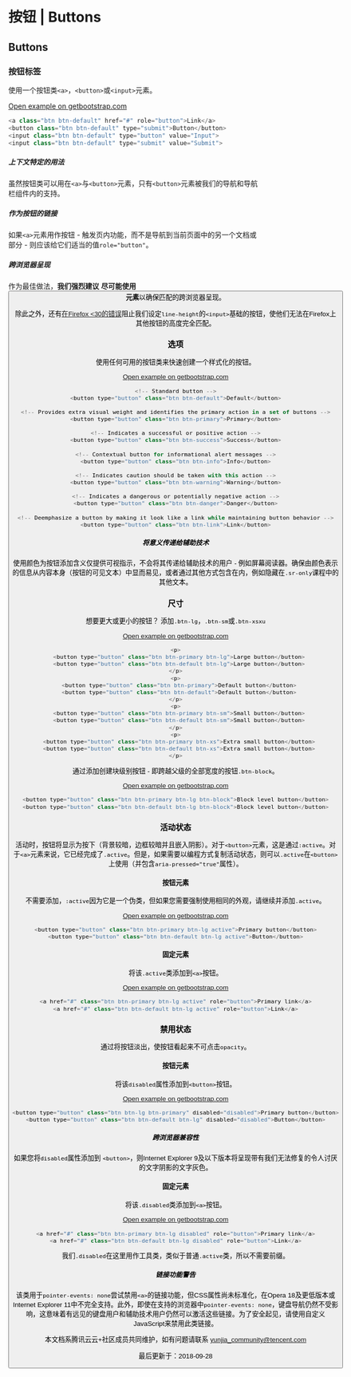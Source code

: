 # 按钮 | Buttons

## Buttons

### 按钮标签

使用一个按钮类`<a>`，`<button>`或`<input>`元素。

[Open example on getbootstrap.com](https://getbootstrap.com/docs/3.3/css/#buttons-tags)

```javascript
<a class="btn btn-default" href="#" role="button">Link</a>
<button class="btn btn-default" type="submit">Button</button>
<input class="btn btn-default" type="button" value="Input">
<input class="btn btn-default" type="submit" value="Submit">
```

##### 上下文特定的用法

虽然按钮类可以用在`<a>`与`<button>`元素，只有`<button>`元素被我们的导航和导航栏组件内的支持。

##### 作为按钮的链接

如果`<a>`元素用作按钮 - 触发页内功能，而不是导航到当前页面中的另一个文档或部分 - 则应该给它们适当的值`role="button"`。

##### 跨浏览器呈现

作为最佳做法，**我们强烈建议** **尽可能使用<button>元素**以确保匹配的跨浏览器呈现。

除此之外，还有[在Firefox <30的错误](https://bugzilla.mozilla.org/show_bug.cgi?id=697451)阻止我们设定`line-height`的`<input>`基础的按钮，使他们无法在Firefox上其他按钮的高度完全匹配。

### 选项

使用任何可用的按钮类来快速创建一个样式化的按钮。

[Open example on getbootstrap.com](https://getbootstrap.com/docs/3.3/css/#buttons-options)

```javascript
<!-- Standard button -->
<button type="button" class="btn btn-default">Default</button>

<!-- Provides extra visual weight and identifies the primary action in a set of buttons -->
<button type="button" class="btn btn-primary">Primary</button>

<!-- Indicates a successful or positive action -->
<button type="button" class="btn btn-success">Success</button>

<!-- Contextual button for informational alert messages -->
<button type="button" class="btn btn-info">Info</button>

<!-- Indicates caution should be taken with this action -->
<button type="button" class="btn btn-warning">Warning</button>

<!-- Indicates a dangerous or potentially negative action -->
<button type="button" class="btn btn-danger">Danger</button>

<!-- Deemphasize a button by making it look like a link while maintaining button behavior -->
<button type="button" class="btn btn-link">Link</button>
```

##### 将意义传递给辅助技术

使用颜色为按钮添加含义仅提供可视指示，不会将其传递给辅助技术的用户 - 例如屏幕阅读器。确保由颜色表示的信息从内容本身（按钮的可见文本）中显而易见，或者通过其他方式包含在内，例如隐藏在`.sr-only`课程中的其他文本。

### 尺寸

想要更大或更小的按钮？ 添加`.btn-lg`，`.btn-sm`或`.btn-xsxu`

[Open example on getbootstrap.com](https://getbootstrap.com/docs/3.3/css/#buttons-sizes)

```javascript
<p>
  <button type="button" class="btn btn-primary btn-lg">Large button</button>
  <button type="button" class="btn btn-default btn-lg">Large button</button>
</p>
<p>
  <button type="button" class="btn btn-primary">Default button</button>
  <button type="button" class="btn btn-default">Default button</button>
</p>
<p>
  <button type="button" class="btn btn-primary btn-sm">Small button</button>
  <button type="button" class="btn btn-default btn-sm">Small button</button>
</p>
<p>
  <button type="button" class="btn btn-primary btn-xs">Extra small button</button>
  <button type="button" class="btn btn-default btn-xs">Extra small button</button>
</p>
```

通过添加创建块级别按钮 - 即跨越父级的全部宽度的按钮`.btn-block`。

[Open example on getbootstrap.com](https://getbootstrap.com/docs/3.3/css/#buttons-sizes)

```javascript
<button type="button" class="btn btn-primary btn-lg btn-block">Block level button</button>
<button type="button" class="btn btn-default btn-lg btn-block">Block level button</button>
```

### 活动状态

活动时，按钮将显示为按下（背景较暗，边框较暗并且嵌入阴影）。对于`<button>`元素，这是通过`:active`。对于`<a>`元素来说，它已经完成了`.active`。但是，如果需要以编程方式复制活动状态，则可以`.active`在`<button>`上使用（并包含`aria-pressed="true"`属性）。

#### 按钮元素

不需要添加，`:active`因为它是一个伪类，但如果您需要强制使用相同的外观，请继续并添加`.active`。

[Open example on getbootstrap.com](https://getbootstrap.com/docs/3.3/css/#buttons-active)

```javascript
<button type="button" class="btn btn-primary btn-lg active">Primary button</button>
<button type="button" class="btn btn-default btn-lg active">Button</button>
```

#### 固定元素

将该`.active`类添加到`<a>`按钮。

[Open example on getbootstrap.com](https://getbootstrap.com/docs/3.3/css/#buttons-active)

```javascript
<a href="#" class="btn btn-primary btn-lg active" role="button">Primary link</a>
<a href="#" class="btn btn-default btn-lg active" role="button">Link</a>
```

### 禁用状态

通过将按钮淡出，使按钮看起来不可点击`opacity`。

#### 按钮元素

将该`disabled`属性添加到`<button>`按钮。

[Open example on getbootstrap.com](https://getbootstrap.com/docs/3.3/css/#buttons-disabled)

```javascript
<button type="button" class="btn btn-lg btn-primary" disabled="disabled">Primary button</button>
<button type="button" class="btn btn-default btn-lg" disabled="disabled">Button</button>
```

##### 跨浏览器兼容性

如果您将`disabled`属性添加到 `<button>`，则Internet Explorer 9及以下版本将呈现带有我们无法修复的令人讨厌的文字阴影的文字灰色。

#### 固定元素

将该`.disabled`类添加到`<a>`按钮。

[Open example on getbootstrap.com](https://getbootstrap.com/docs/3.3/css/#callout-buttons-ie-disabled)

```javascript
<a href="#" class="btn btn-primary btn-lg disabled" role="button">Primary link</a>
<a href="#" class="btn btn-default btn-lg disabled" role="button">Link</a>
```

我们`.disabled`在这里用作工具类，类似于普通`.active`类，所以不需要前缀。

##### 链接功能警告

该类用于`pointer-events: none`尝试禁用`<a>`的链接功能，但CSS属性尚未标准化，在Opera 18及更低版本或Internet Explorer 11中不完全支持。此外，即使在支持的浏览器中`pointer-events: none`，键盘导航仍然不受影响，这意味着有远见的键盘用户和辅助技术用户仍然可以激活这些链接。为了安全起见，请使用自定义JavaScript来禁用此类链接。

本文档系腾讯云云+社区成员共同维护，如有问题请联系 yunjia_community@tencent.com

最后更新于：2018-09-28